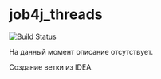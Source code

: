 # job4j_threads

[![Build Status](https://app.travis-ci.com/meavv/job4j_threads.svg?branch=master)](https://app.travis-ci.com/meavv/job4j_threads)

На данный момент описание отсутствует.

Создание ветки из IDEA.